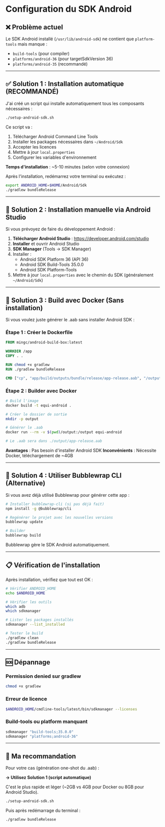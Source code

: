 # Configuration du SDK Android

## ❌ Problème actuel

Le SDK Android installé (`/usr/lib/android-sdk`) ne contient que `platform-tools` mais manque :
- `build-tools` (pour compiler)
- `platforms/android-36` (pour targetSdkVersion 36)
- `platforms/android-35` (recommandé)

---

## ✅ Solution 1 : Installation automatique (RECOMMANDÉ)

J'ai créé un script qui installe automatiquement tous les composants nécessaires :

```bash
./setup-android-sdk.sh
```

Ce script va :
1. Télécharger Android Command Line Tools
2. Installer les packages nécessaires dans `~/Android/Sdk`
3. Accepter les licences
4. Mettre à jour `local.properties`
5. Configurer les variables d'environnement

**Temps d'installation** : ~5-10 minutes (selon votre connexion)

Après l'installation, redémarrez votre terminal ou exécutez :
```bash
export ANDROID_HOME=$HOME/Android/Sdk
./gradlew bundleRelease
```

---

## 🔧 Solution 2 : Installation manuelle via Android Studio

Si vous prévoyez de faire du développement Android :

1. **Télécharger Android Studio** : https://developer.android.com/studio
2. **Installer** et ouvrir Android Studio
3. **SDK Manager** (Tools → SDK Manager)
4. Installer :
   - Android SDK Platform 36 (API 36)
   - Android SDK Build-Tools 35.0.0
   - Android SDK Platform-Tools
5. Mettre à jour `local.properties` avec le chemin du SDK
   (généralement `~/Android/Sdk`)

---

## 🐳 Solution 3 : Build avec Docker (Sans installation)

Si vous voulez juste générer le .aab sans installer Android SDK :

### Étape 1 : Créer le Dockerfile

```dockerfile
FROM mingc/android-build-box:latest

WORKDIR /app
COPY . .

RUN chmod +x gradlew
RUN ./gradlew bundleRelease

CMD ["cp", "app/build/outputs/bundle/release/app-release.aab", "/output/"]
```

### Étape 2 : Builder avec Docker

```bash
# Build l'image
docker build -t equi-android .

# Créer le dossier de sortie
mkdir -p output

# Générer le .aab
docker run --rm -v $(pwd)/output:/output equi-android

# Le .aab sera dans ./output/app-release.aab
```

**Avantages** : Pas besoin d'installer Android SDK
**Inconvénients** : Nécessite Docker, téléchargement de ~4GB

---

## 🚀 Solution 4 : Utiliser Bubblewrap CLI (Alternative)

Si vous avez déjà utilisé Bubblewrap pour générer cette app :

```bash
# Installer bubblewrap-cli (si pas déjà fait)
npm install -g @bubblewrap/cli

# Regénérer le projet avec les nouvelles versions
bubblewrap update

# Builder
bubblewrap build
```

Bubblewrap gère le SDK Android automatiquement.

---

## 📋 Vérification de l'installation

Après installation, vérifiez que tout est OK :

```bash
# Vérifier ANDROID_HOME
echo $ANDROID_HOME

# Vérifier les outils
which adb
which sdkmanager

# Lister les packages installés
sdkmanager --list_installed

# Tester le build
./gradlew clean
./gradlew bundleRelease
```

---

## 🆘 Dépannage

### Permission denied sur gradlew
```bash
chmod +x gradlew
```

### Erreur de licence
```bash
$ANDROID_HOME/cmdline-tools/latest/bin/sdkmanager --licenses
```

### Build-tools ou platform manquant
```bash
sdkmanager "build-tools;35.0.0"
sdkmanager "platforms;android-36"
```

---

## 🎯 Ma recommandation

Pour votre cas (génération one-shot du .aab) :

**→ Utilisez Solution 1 (script automatique)**

C'est le plus rapide et léger (~2GB vs 4GB pour Docker ou 8GB pour Android Studio).

```bash
./setup-android-sdk.sh
```

Puis après redémarrage du terminal :
```bash
./gradlew bundleRelease
```
